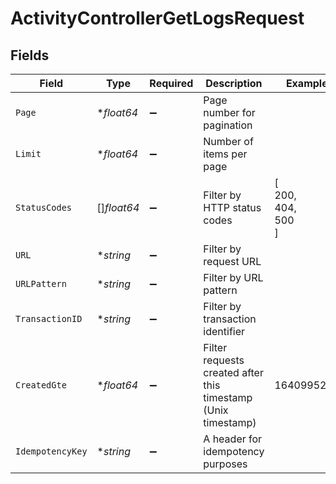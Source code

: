 # ActivityControllerGetLogsRequest


## Fields

| Field                                                         | Type                                                          | Required                                                      | Description                                                   | Example                                                       |
| ------------------------------------------------------------- | ------------------------------------------------------------- | ------------------------------------------------------------- | ------------------------------------------------------------- | ------------------------------------------------------------- |
| `Page`                                                        | **float64*                                                    | :heavy_minus_sign:                                            | Page number for pagination                                    |                                                               |
| `Limit`                                                       | **float64*                                                    | :heavy_minus_sign:                                            | Number of items per page                                      |                                                               |
| `StatusCodes`                                                 | []*float64*                                                   | :heavy_minus_sign:                                            | Filter by HTTP status codes                                   | [<br/>200,<br/>404,<br/>500<br/>]                             |
| `URL`                                                         | **string*                                                     | :heavy_minus_sign:                                            | Filter by request URL                                         |                                                               |
| `URLPattern`                                                  | **string*                                                     | :heavy_minus_sign:                                            | Filter by URL pattern                                         |                                                               |
| `TransactionID`                                               | **string*                                                     | :heavy_minus_sign:                                            | Filter by transaction identifier                              |                                                               |
| `CreatedGte`                                                  | **float64*                                                    | :heavy_minus_sign:                                            | Filter requests created after this timestamp (Unix timestamp) | 1640995200                                                    |
| `IdempotencyKey`                                              | **string*                                                     | :heavy_minus_sign:                                            | A header for idempotency purposes                             |                                                               |